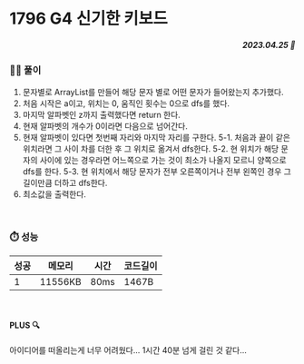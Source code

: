 # 1796 G4 신기한 키보드
##### <p align="right"> 2023.04.25 📆 </p> 

 
### 👩‍🏫 풀이
1. 문자별로 ArrayList를 만들어 해당 문자 별로 어떤 문자가 들어왔는지 추가했다.
2. 처음 시작은 a이고, 위치는 0, 움직인 횟수는 0으로 dfs를 했다.
3. 마지막 알파벳인 z까지 출력했다면 return 한다.
4. 현재 알파벳의 개수가 0이라면 다음으로 넘어간다.
5. 현재 알파벳이 있다면 첫번째 자리와 마지막 자리를 구한다.
5-1. 처음과 끝이 같은 위치라면 그 사이 차를 더한 후 그 위치로 옮겨서 dfs한다.
5-2. 현 위치가 해당 문자의 사이에 있는 경우라면 어느쪽으로 가는 것이 최소가 나올지 모르니 양쪽으로 dfs를 한다.
5-3. 현 위치에서 해당 문자가 전부 오른쪽이거나 전부 왼쪽인 경우 그 길이만큼 더하고 dfs한다.
6. 최소값을 출력한다.


<br>

### ⏱️ 성능
<!-- 테이블 -->
성공 |메모리 | 시간 | 코드길이
---|---|---|---|
1|11556KB|80ms|1467B

<br>

#### PLUS 🔍
아이디어를 떠올리는게 너무 어려웠다...
1시간 40분 넘게 걸린 것 같다...
